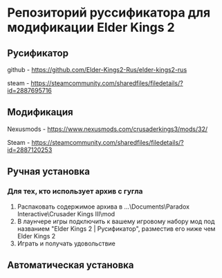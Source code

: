 # Репозиторий руссификатора для модификации Elder Kings 2

## Русификатор
github - https://github.com/Elder-Kings2-Rus/elder-kings2-rus

steam - https://steamcommunity.com/sharedfiles/filedetails/?id=2887695716

## Модификация
Nexusmods - https://www.nexusmods.com/crusaderkings3/mods/32/

Steam - https://steamcommunity.com/sharedfiles/filedetails/?id=2887120253

## Ручная установка
### Для тех, кто использует архив с гугла 
1) Распаковать содержимое архива в ...\Documents\Paradox Interactive\Crusader Kings III\mod
2) В лаунчере игры подключить к вашему игровому набору мод под названием "Elder Kings 2 | Русификатор", разместив его ниже чем Elder Kings 2
3) Играть и получать удовольствие

## Автоматическая установка
